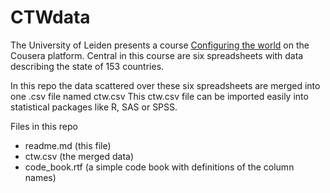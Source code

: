 CTWdata
=======

The University of Leiden presents a course [Configuring the world](https://www.coursera.org/course/configuringworld " link to configuringworld") on the Cousera platform.
Central in this course are six spreadsheets with data describing the state of 153 countries.

In this repo the data scattered over these six spreadsheets are merged into one .csv file named ctw.csv
This ctw.csv file can be imported easily into statistical packages like R, SAS or SPSS.

Files in this repo
* readme.md      (this file)
* ctw.csv        (the merged data)
* code_book.rtf  (a simple code book with definitions of the column names)   

